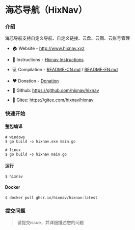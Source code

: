 # 海芯导航（HixNav）
 
### 介绍
 
海芯导航支持自定义导航、自定义链接、云盘、云图、云账号管理

-  :house: Website - http://www.hixnav.xyz

- :green_book: Instructions - [Hixnav Instructions](http://docs.hixnav.xyz/)

- :computer: Compilation - [README-CN.md](./README-CN.md) / [README-EN.md](./README-EN.md)

- :hearts: Donation - [Donation](./Donation.md)

-  :large_blue_circle: Github: https://github.com/hixnav/hixnav
-  :large_blue_circle: Gitee: https://gitee.com/hixnav/hixnav

### 快速开始

#### 整包编译

```shell
# windows
$ go build -o hixnav.exe main.go

# linux
$ go build -o hixnav main.go
```

#### 运行

```shell
$ hixnav
```

#### Docker

```shell
$ docker pull ghcr.io/hixnav/hixnav:latest
```

### 提交问题

> 请提交issue，并详细描述您的问题
